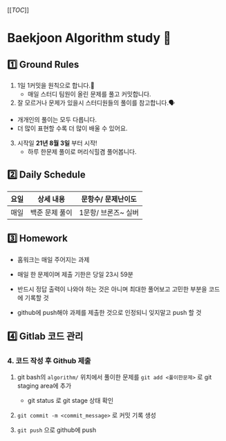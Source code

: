 [[_TOC_]]

# Baekjoon Algorithm study 🎵

## 1️⃣ Ground Rules 

1. 1일 1커밋을 원칙으로 합니다.👏
   - 매일 스터디 팀원이 올린 문제를 풀고 커밋합니다.
2.  잘 모르거나 문제가 있을시 스터디원들의 풀이를 참고합니다.🗣 
   - 개개인의 풀이는 모두 다릅니다. 
   - 더 많이 표현할 수록 더 많이 배울 수 있어요. 
3. 시작일 **21년 8월 3일** 부터 시작!
   - 하루 한문제 풀이로 머리식힐겸 풀어봅니다.



## 2️⃣ Daily Schedule

| 요일 | 상세 내용      | 문항수/ 문제난이도  |
| ---- | -------------- | ------------------- |
| 매일 | 백준 문제 풀이 | 1문항/ 브론즈~ 실버 |



## 3️⃣ Homework

- 홈워크는 매일 주어지는 과제
- 매일 한 문제이며 제출 기한은 당일 23시 59분
- 반드시 정답 출력이 나와야 하는 것은 아니며 최대한 풀어보고 고민한 부분을 코드에 기록할 것

- github에 push해야 과제를 제출한 것으로 인정되니 잊지말고 push 할 것

## 4️⃣ Gitlab 코드 관리

### 4. 코드 작성 후 Github 제출

1. git bash의 `algorithm/` 위치에서 풀이한 문제를 `git add <풀이한문제>` 로 git staging area에 추가

   - git status 로 git stage 상태 확인

     

2. `git commit -m <commit_message>` 로 커밋 기록 생성

   

3. `git push` 으로 github에 push

